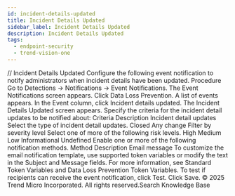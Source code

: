 ```yaml
---
id: incident-details-updated
title: Incident Details Updated
sidebar_label: Incident Details Updated
description: Incident Details Updated
tags:
  - endpoint-security
  - trend-vision-one
---
```


/*<![CDATA[*/ $('#title').html($('meta[name=map-description]').attr('content')); /*]]>*/ Incident Details Updated Configure the following event notification to notify administrators when incident details have been updated. Procedure Go to Detections → Notifications → Event Notifications. The Event Notifications screen appears. Click Data Loss Prevention. A list of events appears. In the Event column, click Incident details updated. The Incident Details Updated screen appears. Specify the criteria for the incident detail updates to be notified about: Criteria Description Incident detail updates Select the type of incident detail updates. Closed Any change Filter by severity level Select one of more of the following risk levels. High Medium Low Informational Undefined Enable one or more of the following notification methods. Method Description Email message To customize the email notification template, use supported token variables or modify the text in the Subject and Message fields. For more information, see Standard Token Variables and Data Loss Prevention Token Variables. To test if recipients can receive the event notification, click Test. Click Save. © 2025 Trend Micro Incorporated. All rights reserved.Search Knowledge Base